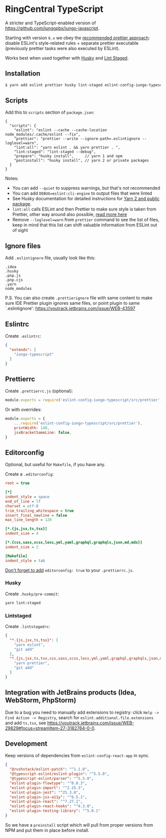 RingCentral TypeScript
======================

A stricter and TypeScript-enabled version of https://github.com/iungopbx/iungo-javascript.

Starting with version `6.x` we obey the [recommended prettier approach](https://prettier.io/docs/en/integrating-with-linters.html): disable ESLint's style-related rules + separate prettier executable (previously prettier tasks were also executed by ESLint).

Works best when used together with [Husky](https://github.com/typicode/husky) and [Lint Staged](https://github.com/okonet/lint-staged).

## Installation

```bash
$ yarn add eslint prettier husky lint-staged eslint-config-iungo-typescript -D
```

## Scripts

Add this to `scripts` section of `package.json`:

```json5
{
  "scripts": {
    "eslint": "eslint --cache --cache-location node_modules/.cache/eslint --fix",
    "prettier": "prettier --write --ignore-path=.eslintignore --loglevel=warn",
    "lint:all": "yarn eslint . && yarn prettier . ",
    "lint:staged": "lint-staged --debug",
    "prepare": "husky install",     // yarn 1 and npm
    "postinstall": "husky install", // yarn 2 or private packages
  }
}
```

Notes:

- You can add `--quiet` to suppress warnings, but that's not recommended
- You can add `DEBUG=eslint:cli-engine` to output files that were linted
- See Husky documentation for detailed instructions for [Yarn 2 and public package](https://typicode.github.io/husky/#/?id=yarn-2).
- `lint:all` calls ESLint and then Prettier to make sure style is taken from Prettier, other way around also possible, [read more here](https://github.com/prettier/prettier-eslint#prettierlast-boolean)
- Remove `--loglevel=warn` from `prettier` command to see the list of files, keep in mind that this list can shift valuable information from ESLint out of sight

## Ignore files

Add `.eslintignore` file, usually look like this:

```gitignore
.idea
.husky
.pnp.js
.pnp.cjs
.yarn
node_modules
```

P.S. You can also create `.prettierignore` file with same content to make sure IDE Prettier plugin ignores same files, or point plugin to same `.eslintignore': https://youtrack.jetbrains.com/issue/WEB-43597

## Eslintrc

Create `.eslintrc`:

```json
{
  "extends": [
    "iungo-typescript"
  ]
}
```

## Prettierrc

Create `.prettierrc.js` (optional):

```js
module.exports = require('eslint-config-iungo-typescript/src/prettier');
```

Or with overrides:

```js
module.exports = {
    ...require('eslint-config-iungo-typescript/src/prettier'),
    printWidth: 140,
    jsxBracketSameLine: false,
}
```

## Editorconfig

Optional, but useful for `Makefile`, if you have any.

Create a `.editorconfig`:

```ini
root = true

[*]
indent_style = space
end_of_line = lf
charset = utf-8
trim_trailing_whitespace = true
insert_final_newline = false
max_line_length = 120

[*.{js,jsx,ts,tsx}]
indent_size = 4

[*.{css,sass,scss,less,yml,yaml,graphql,graphqls,json,md,mdx}]
indent_size = 2

[Makefile]
indent_style = tab
```

[Don't forget to add](https://prettier.io/docs/en/api.html#prettierresolveconfigfilepath--options) `editorconfig: true` to your `.prettierrc.js`.

### Husky

Create `.husky/pre-commit`:

```bash
yarn lint:staged
```

### Lintstaged

Create `.lintstagedrc`:

```json
{
  "*.{js,jsx,ts,tsx}": [
    "yarn eslint",
    "git add"
  ],
  "*.{js,jsx,ts,tsx,css,sass,scss,less,yml,yaml,graphql,graphqls,json,md,mdx}": [
    "yarn prettier",
    "git add"
  ]
}
```

## Integration with JetBrains products (Idea, WebStorm, PhpStorm)

Due to a bug you need to manually add extensions to registry: click `Help -> Find Action -> Registry`, search for
`eslint.additional.file.extensions` and add `ts,tsx`, see https://youtrack.jetbrains.com/issue/WEB-29829#focus=streamItem-27-3182764-0-0.

## Development

Keep versions of dependencies from `eslint-config-react-app` in sync.

```json
{
  "@rushstack/eslint-patch": "^1.1.0",
  "@typescript-eslint/eslint-plugin": "^5.5.0",
  "@typescript-eslint/parser": "^5.5.0",
  "eslint-plugin-flowtype": "^8.0.3",
  "eslint-plugin-import": "^2.25.3",
  "eslint-plugin-jest": "^25.3.0",
  "eslint-plugin-jsx-a11y": "^6.5.1",
  "eslint-plugin-react": "^7.27.1",
  "eslint-plugin-react-hooks": "^4.3.0",
  "eslint-plugin-testing-library": "^5.0.1"
}
```

So we have a `preinstall` script which will pull from proper versions from NPM and put them in place before install.